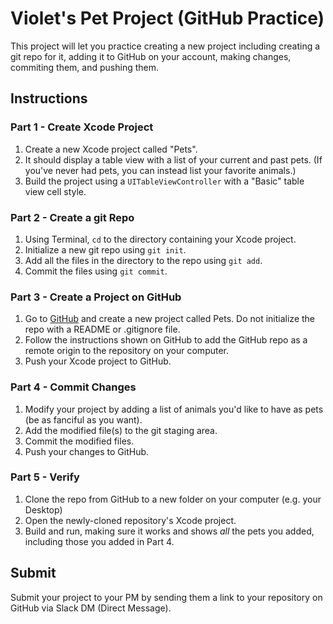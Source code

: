 # Violet's Pet Project (GitHub Practice)

This project will let you practice creating a new project including creating a git repo for it, adding it to GitHub on your account, making changes, commiting them, and pushing them.

## Instructions

### Part 1 - Create Xcode Project

1. Create a new Xcode project called "Pets".
2. It should display a table view with a list of your current and past pets. (If you've never had pets, you can instead list your favorite animals.)
3. Build the project using a `UITableViewController` with a "Basic" table view cell style.

### Part 2 - Create a git Repo

1. Using Terminal, `cd` to the directory containing your Xcode project.
2. Initialize a new git repo using `git init`.
3. Add all the files in the directory to the repo using `git add`.
4. Commit the files using `git commit`.

### Part 3 - Create a Project on GitHub

1. Go to [GitHub](https://www.github.com/) and create a new project called Pets. Do not initialize the repo with a README or .gitignore file.
2. Follow the instructions shown on GitHub to add the GitHub repo as a remote origin to the repository on your computer.
3. Push your Xcode project to GitHub.

### Part 4 - Commit Changes

1. Modify your project by adding a list of animals you'd like to have as pets (be as fanciful as you want).
2. Add the modified file(s) to the git staging area.
3. Commit the modified files.
4. Push your changes to GitHub.

### Part 5 - Verify

1. Clone the repo from GitHub to a new folder on your computer (e.g. your Desktop)
2. Open the newly-cloned repository's Xcode project.
3. Build and run, making sure it works and shows _all_ the pets you added, including those you added in Part 4.

## Submit

Submit your project to your PM by sending them a link to your repository on GitHub via Slack DM (Direct Message).
